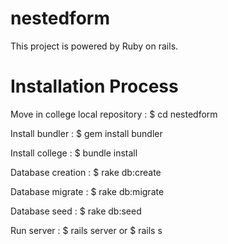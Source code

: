 # nestedform

This project is powered by Ruby on rails.

# Installation Process

Move in college local repository : $ cd nestedform

Install bundler : $ gem install bundler

Install college : $ bundle install

Database creation : $ rake db:create

Database migrate : $ rake db:migrate

Database seed : $ rake db:seed

Run server : $ rails server or $ rails s

